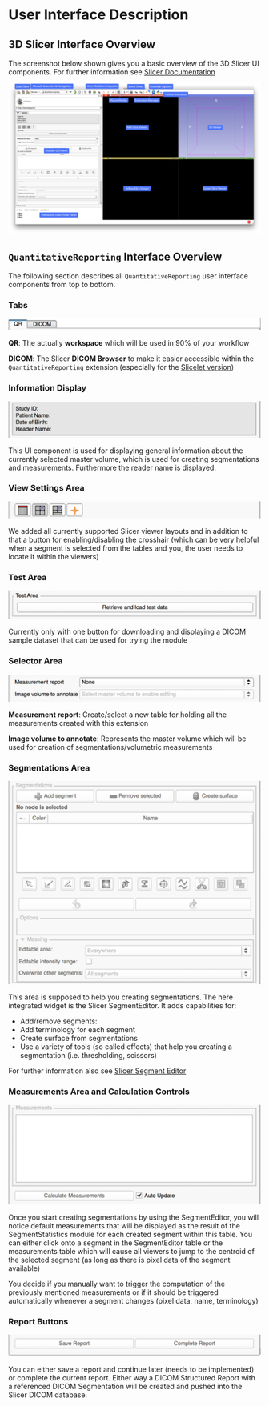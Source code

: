 # User Interface Description

## 3D Slicer Interface Overview

The screenshot below shown gives you a basic overview of the 3D Slicer UI components. For further information see [Slicer Documentation](https://www.slicer.org/wiki/Documentation/Nightly/SlicerApplication/MainApplicationGUI)

![Alt Text](screenshots/user_interface.png)

## `QuantitativeReporting` Interface Overview

The following section describes all `QuantitativeReporting` user interface components from top to bottom.

### Tabs

![](screenshots/tabs.png)

**QR**: The actually **workspace** which will be used in 90% of your workflow

**DICOM**: The Slicer **DICOM Browser** to make it easier accessible within the `QuantitativeReporting` extension \(especially for the [Slicelet version](slicelet.md))

### Information Display

![](screenshots/watchbox.png)

This UI component is used for displaying general information about the currently selected master volume, which is used for creating segmentations and measurements. Furthermore the reader name is displayed.

### View Settings Area

![](screenshots/viewSettings.png)

We added all currently supported Slicer viewer layouts and in addition to that a button for enabling/disabling the crosshair \(which can be very helpful when a segment is selected from the tables and you, the user needs to locate it within the viewers\)

### Test Area

![](screenshots/testarea.png)

Currently only with one button for downloading and displaying a DICOM sample dataset that can be used for trying the module

### Selector Area

![](screenshots/inputSelectors.png)

   **Measurement report**: Create/select a new table for holding all the measurements created with this extension
   
   **Image volume to annotate**: Represents the master volume which will be used for creation of segmentations/volumetric measurements

### Segmentations Area

![](screenshots/segmentationsArea.png)

This area is supposed to help you creating segmentations. The here integrated widget is the Slicer SegmentEditor. It adds capabilities for:
   * Add/remove segments:  
   * Add terminology for each segment  
   * Create surface from segmentations  
   * Use a variety of tools \(so called effects\) that help you creating a segmentation \(i.e. thresholding, scissors\)  

   For further information also see [Slicer Segment Editor](https://www.slicer.org/wiki/Documentation/Nightly/Modules/SegmentEditor)

###  Measurements Area and Calculation Controls

![](screenshots/measurementsArea.png)

Once you start creating segmentations by using the SegmentEditor, you will notice default measurements that will be displayed as the result of the SegmentStatistics module for each created segment within this table. You can either click onto a segment in the SegmentEditor table or the measurements table which will cause all viewers to jump to the centroid of the selected segment \(as long as there is pixel data of the segment available\)

   You decide if you manually want to trigger the computation of the previously mentioned measurements or if it should be triggered automatically whenever a segment changes \(pixel data, name, terminology\)

###  Report Buttons 

![](screenshots/reportButtons.png)

You can either save a report and continue later \(needs to be implemented\) or complete the current report. Either way a DICOM Structured Report with a referenced DICOM Segmentation will be created and pushed into the Slicer DICOM database.

